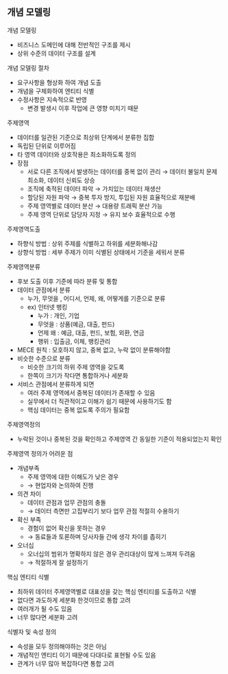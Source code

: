 ## 개념 모델링

개념 모델링

- 비즈니스 도메인에 대해 전반적인 구조를 제시
- 상위 수준의 데이터 구조를 설계

개념 모델링 절차

- 요구사항을 형상화 하여 개념 도출
- 개념을 구체화하여 엔티티 식별
- 수정사항은 지속적으로 반영
    - 변경 발생시 이후 작업에 큰 영향 미치기 때문

주제영역

- 데이터를 일관된 기준으로 최상위 단계에서 분류한 집합
- 독립된 단위로 이루어짐
- 타 영역 데이터와 상호작용은 최소화하도록 정의
- 장점
    - 서로 다른 조직에서 발생하는 데이터를 중복 없이 관리 → 데이터 불일치 문제 최소화, 데이터 신뢰도 상승
    - 조직에 축적된 데이터 파악 → 가치있는 데이터 재생산
    - 할당된 자원 파악 → 중복 투자 방지, 투입된 자원 효율적으로 재분배
    - 주제 영역별로 데이터 분산 → 대용량 트래픽 분산 가능
    - 주제 영역 단위로 담당자 지정 → 유지 보수 효율적으로 수행

주제영역도출

- 하향식 방법 : 상위 주제를 식별하고 하위를 세분화해나감
- 상향식 방법 : 세부 주제가 이미 식별된 상태에서 기준을 세워서 분류

주제영역분류

- 후보 도출 이후 기준에 따라 분류 및 통합
- 데이터 관점에서 분류
    - 누가, 무엇을 , 어디서, 언제, 왜, 어떻게를 기준으로 분류
    - ex) 인터넷 뱅킹
        - 누가 : 개인, 기업
        - 무엇을 : 상품(예금, 대출, 펀드)
        - 언제 왜 :  예금, 대출, 펀드, 보험, 외환, 연금
        - 행위 : 입출금, 이체, 뱅킹관리
- MECE 원칙 : 모호하지 않고, 중복 없고, 누락 없이 분류해야함
- 비슷한 수준으로 분류
    - 비슷한 크기의 하위 주제 영역을 갖도록
    - 한쪽이 크기가 작다면 통합하거나 세분화
- 서비스 관점에서 분류하게 되면
    - 여러 주제 영역에서 중복된 데이터가 존재할 수 있음
    - 실무에서 더 직관적이고 이해가 쉽기 때문에 사용하기도 함
    - 핵심 데이터는 중복 없도록 주의가 필요함

주제영역정의

- 누락된 것이나 중복된 것을 확인하고 주제영역 간 동일한 기준이 적용되었는지 확인

주제영역 정의가 어려운 점

- 개념부족
    - 주제 영역에 대한 이해도가 낮은 경우
    - → 현업자와 논의하여 진행
- 의견 차이
    - 데이터 관점과 업무 관점의 충돌
    - → 데이터 측면만 고집부리기 보다 업무 관점 적절히 수용하기
- 확신 부족
    - 경험이 없어 확신을 못하는 경우
    - → 동료들과 토론하며 당사자들 간에 생각 차이를 좁히기
- 오너십
    - 오너십의 범위가 명확하지 않은 경우 관리대상이 많게 느껴져 두려움
    - → 적절하게 잘 설정하기

핵심 엔티티 식별

- 최하위 데이터 주제영역별로 대표성을 갖는 핵심 엔티티를 도출하고 식별
- 없다면 과도하게 세분화 한것이므로 통합 고려
- 여러개가 될 수도 있음
- 너무 많다면 세분화 고려

식별자 및 속성 정의

- 속성을 모두 정의해야하는 것은 아님
- 개념적인 엔티티 이기 때문에 다대다로 표현될 수도 있음
- 관계가 너무 많아 복잡하다면 통합 고려
